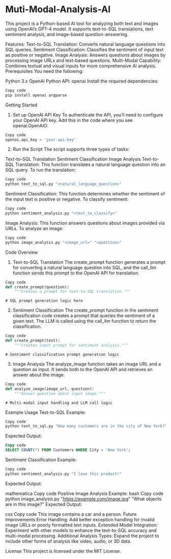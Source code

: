 # Muti-Modal-Analysis-AI

This project is a Python-based AI tool for analyzing both text and images using OpenAI’s GPT-4 model. It supports text-to-SQL translations, text sentiment analysis, and image-based question-answering.

Features:
Text-to-SQL Translation: Converts natural language questions into SQL queries.
Sentiment Classification: Classifies the sentiment of input text as positive or negative.
Image Analysis: Answers questions about images by processing image URLs and text-based questions.
Multi-Modal Capability: Combines textual and visual inputs for more comprehensive AI analysis.
Prerequisites
You need the following:

Python 3.x
OpenAI Python API: openai
Install the required dependencies:

```bash
Copy code
pip install openai argparse
```

Getting Started
1. Set up OpenAI API Key
To authenticate the API, you’ll need to configure your OpenAI API key. Add this in the code where you see openai.OpenAI():

```python
Copy code
openai.api_key = 'your-api-key'
```
2. Run the Script
The script supports three types of tasks:

Text-to-SQL Translation
Sentiment Classification
Image Analysis
Text-to-SQL Translation:
This function translates a natural language question into an SQL query. To run the translation:

```bash
Copy code
python text_to_sql.py "<natural_language_question>"
```
Sentiment Classification:
This function determines whether the sentiment of the input text is positive or negative. To classify sentiment:

```bash
Copy code
python sentiment_analysis.py "<text_to_classify>"
```

Image Analysis:
This function answers questions about images provided via URLs. To analyze an image:

```bash
Copy code
python image_analysis.py "<image_url>" "<question>"
```
Code Overview
1. Text-to-SQL Translation
The create_prompt function generates a prompt for converting a natural language question into SQL, and the call_llm function sends this prompt to the OpenAI API for translation.

```python
Copy code
def create_prompt(question):
    """Creates a prompt for text-to-SQL translation."""
```
    # SQL prompt generation logic here
2. Sentiment Classification
The create_prompt function in the sentiment classification code creates a prompt that queries the sentiment of a given text. The LLM is called using the call_llm function to return the classification.

```python
Copy code
def create_prompt(text):
    """Creates input prompt for sentiment analysis."""
```
    # Sentiment classification prompt generation logic
3. Image Analysis
The analyze_image function takes an image URL and a question as input. It sends both to the OpenAI API and retrieves an answer about the image.

```python
Copy code
def analyze_image(image_url, question):
    """Answer question about input image."""
```
    # Multi-modal input handling and LLM call logic
Example Usage
Text-to-SQL Example:
```bash
Copy code
python text_to_sql.py "How many customers are in the city of New York?"
```
Expected Output:

```sql
Copy code
SELECT COUNT(*) FROM Customers WHERE City = 'New York';
```
Sentiment Classification Example:
```bash
Copy code
python sentiment_analysis.py "I love this product!"
```
Expected Output:

mathematica
Copy code
Positive
Image Analysis Example:
bash
Copy code
python image_analysis.py "https://example.com/image.jpg" "What objects are in this image?"
Expected Output:

css
Copy code
This image contains a car and a person.
Future Improvements
Error Handling: Add better exception handling for invalid image URLs or poorly formatted text inputs.
Extended Model Integration: Experiment with other models to enhance the text-to-SQL accuracy and multi-modal processing.
Additional Analysis Types: Expand the project to include other forms of analysis like video, audio, or 3D data.

License
This project is licensed under the MIT License.
